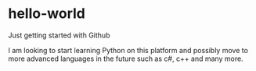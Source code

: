 # hello-world
Just getting started with Github

I am looking to start learning Python on this platform and possibly move to more advanced languages in the future such as c#, c++ and many more.
